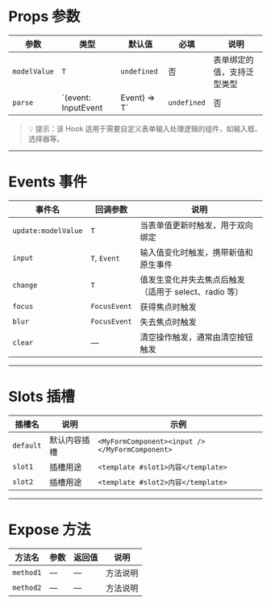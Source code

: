 # Props 参数

| 参数         | 类型                                                          | 默认值         | 必填 | 说明        |
|------------|-------------------------------------------------------------|-------------|----|-----------|
| `modelValue` | `T`                                                         | `undefined` | 否  | 表单绑定的值，支持泛型类型 |
| `parse`     | `(event: InputEvent | Event) => T`                           | `undefined` | 否  | 用于解析输入事件值的函数 |

> 💡 提示：该 Hook 适用于需要自定义表单输入处理逻辑的组件，如输入框、选择器等。

---

# Events 事件

| 事件名          | 回调参数 | 说明                  |
|--------------|------|---------------------|
| `update:modelValue` | `T`  | 当表单值更新时触发，用于双向绑定 |
| `input`         | `T`, `Event` | 输入值变化时触发，携带新值和原生事件 |
| `change`        | `T`  | 值发生变化并失去焦点后触发（适用于 select、radio 等） |
| `focus`         | `FocusEvent` | 获得焦点时触发           |
| `blur`          | `FocusEvent` | 失去焦点时触发           |
| `clear`         | —    | 清空操作触发，通常由清空按钮触发   |

---

# Slots 插槽

| 插槽名       | 说明      | 示例                                            |
|-----------|---------|-----------------------------------------------|
| `default` | 默认内容插槽  | `<MyFormComponent><input /></MyFormComponent>` |
| `slot1`   | 插槽用途    | `<template #slot1>内容</template>`              |
| `slot2`   | 插槽用途    | `<template #slot2>内容</template>`              |

---

# Expose 方法

| 方法名       | 参数 | 返回值 | 说明   |
|-----------|----|-----|------|
| `method1` | —  | —   | 方法说明 |
| `method2` | —  | —   | 方法说明 |